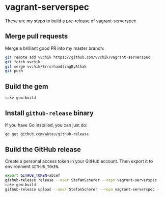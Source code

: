 # vagrant-serverspec

These are my steps to build a pre-release of vagrant-serverspec

## Merge pull requests

Merge a brilliant good PR into my master branch:

```bash
git remote add vvchik https://github.com/vvchik/vagrant-serverspec
git fetch vvchik
git merge vvchik/ErrorhandlingByAthak
git push
```

## Build the gem

```bash
rake gem:build
```

## Install `github-release` binary

If you have Go installed, you can just do:

```bash
go get github.com/aktau/github-release
```

## Build the GitHub release

Create a personal access token in your GitHub account. Then export it to environment `GITHUB_TOKEN`.

```bash
export GITHUB_TOKEN=abcef
github-release release --user StefanScherer --repo vagrant-serverspec --tag v0.5.0 --name "serverspec v2 support" --description "Added serverspec v2 support from vvchik and exit status from athak" --pre-release
rake gem:build
github-release upload --user StefanScherer --repo vagrant-serverspec --tag v0.5.0 --name vagrant-serverspec-0.5.0.gem --file pkg/vagrant-serverspec-0.5.0.gem 
```
